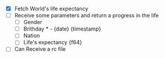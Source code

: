- [x] Fetch World's life expectancy
- [ ] Receive some parameters and return a progress in the life
  - [ ] Gender
  - [ ] Brithday \* - {date} {timestamp}
  - [ ] Nation
  - [ ] Life's expectancy {f64}
- [ ] Can Receive a rc file
